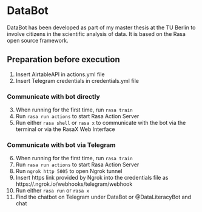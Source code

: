 # DataBot

DataBot has been developed as part of my master thesis at the TU Berlin to involve citizens in the scientific analysis of data. 
It is based on the Rasa open source framework.

## Preparation before execution
1. Insert AirtableAPI in actions.yml file 
2. Insert Telegram credentials in credentials.yml file

### Communicate with bot directly
3. When running for the first time, run ```rasa train``` 
4. Run ```rasa run actions```  to start Rasa Action Server 
5. Run either ```rasa shell``` or ```rasa x```  to communicate with the bot via the terminal or via the RasaX Web Interface
   

### Communicate with bot via Telegram
6. When running for the first time, run ```rasa train``` 
7. Run ```rasa run actions```  to start Rasa Action Server 
8. Run ```ngrok http 5005```  to open Ngrok tunnel 
9. Insert https link provided by Ngrok into the credentials file as https://<link>.ngrok.io/webhooks/telegram/webhook 
10. Run either ```rasa run```  or ```rasa x```  
11. Find the chatbot on Telegram under DataBot or  @DataLiteracyBot and chat
